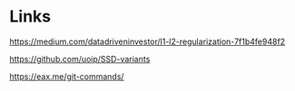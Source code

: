 # Links
https://medium.com/datadriveninvestor/l1-l2-regularization-7f1b4fe948f2

https://github.com/uoip/SSD-variants

https://eax.me/git-commands/
